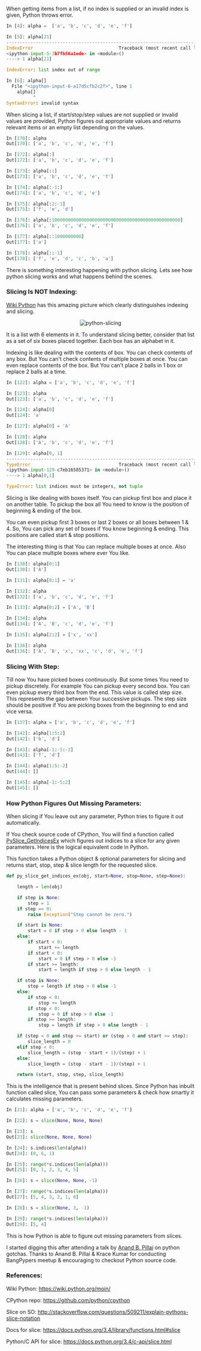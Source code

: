 <!--
.. title: The Intelligence Behind Python Slices
.. slug: a-slice-of-python-intelligence-behind
.. date: 2015-03-22 16:01:00
.. tags: slices
.. Category: tech, programming, python
.. description:
-->

When getting items from a list, if no index is supplied or an invalid index is given, Python throws error.

```py
In [4]: alpha =  ['a', 'b', 'c', 'd', 'e', 'f']

In [5]: alpha[21]
---------------------------------------------------------------------------
IndexError                                Traceback (most recent call last)
<ipython-input-5-3b7fb56a1ede> in <module>()
----> 1 alpha[21]

IndexError: list index out of range

In [6]: alpha[]
  File "<ipython-input-6-a17d5cfb2c2f>", line 1
    alpha[]
          ^
SyntaxError: invalid syntax
```

When slicing a list, if start/stop/step values are not supplied or invalid values are provided, Python figures out appropriate values and returns relevant items or an empty list depending on the values.

```py
In [170]: alpha
Out[170]: ['a', 'b', 'c', 'd', 'e', 'f']

In [172]: alpha[:]
Out[172]: ['a', 'b', 'c', 'd', 'e', 'f']

In [173]: alpha[::]
Out[173]: ['a', 'b', 'c', 'd', 'e', 'f']

In [174]: alpha[:-1:]
Out[174]: ['a', 'b', 'c', 'd', 'e']

In [175]: alpha[:2:-1]
Out[175]: ['f', 'e', 'd']

In [176]: alpha[:100000000000000000000000000000000000000000000000]
Out[176]: ['a', 'b', 'c', 'd', 'e', 'f']

In [177]: alpha[::1000000000]
Out[177]: ['a']

In [178]: alpha[::-1]
Out[178]: ['f', 'e', 'd', 'c', 'b', 'a']
```

There is something interesting happening with python slicing. Lets see how python slicing works and what happens behind the scenes.

### Slicing Is NOT Indexing:

[Wiki Python](https://wiki.python.org/moin/MovingToPythonFromOtherLanguages)
has this amazing picture which clearly distinguishes indexing and slicing.

<p align="center">
<img alt="python-slicing" src="/python-slicing.png" />
</p>

It is a list with 6 elements in it. To understand slicing better, consider that list as a set of six boxes placed together. Each box has an alphabet in it.

Indexing is like dealing with the contents of box. You can check
contents of any box. But You can't check contents of multiple boxes at
once. You can even replace contents of the box. But You can't place 2
balls in 1 box or replace 2 balls at a time.

```py
In [122]: alpha = ['a', 'b', 'c', 'd', 'e', 'f']

In [123]: alpha
Out[123]: ['a', 'b', 'c', 'd', 'e', 'f']

In [124]: alpha[0]
Out[124]: 'a'

In [127]: alpha[0] = 'A'

In [128]: alpha
Out[128]: ['A', 'b', 'c', 'd', 'e', 'f']

In [129]: alpha[0, 1]
---------------------------------------------------------------------------
TypeError                                 Traceback (most recent call last)
<ipython-input-129-c7eb16585371> in <module>()
----> 1 alpha[0,1]

TypeError: list indices must be integers, not tuple
```

Slicing is like dealing with boxes itself. You can pickup first box and
place it on another table. To pickup the box all You need to know is the
position of beginning & ending of the box.

You can even pickup first 3 boxes or last 2 boxes or all boxes between 1
& 4. So, You can pick any set of boxes if You know beginning & ending.
This positions are called start & stop positions.

The interesting thing is that You can replace multiple boxes at once.
Also You can place multiple boxes where ever You like.

```py
In [130]: alpha[0:1]
Out[130]: ['A']

In [131]: alpha[0:1] = 'a'

In [132]: alpha
Out[132]: ['a', 'b', 'c', 'd', 'e', 'f']

In [133]: alpha[0:2] = ['A', 'B']

In [134]: alpha
Out[134]: ['A', 'B', 'c', 'd', 'e', 'f']

In [135]: alpha[2:2] = ['x', 'xx']

In [136]: alpha
Out[136]: ['A', 'B', 'x', 'xx', 'c', 'd', 'e', 'f']
```

### Slicing With Step:

Till now You have picked boxes continuously. But some times You need to
pickup discretely. For example You can pickup every second box. You can
even pickup every third box from the end. This value is called step
size. This represents the gap between Your successive pickups. The step
size should be positive if You are picking boxes from the beginning to
end and vice versa.

```py
In [137]: alpha = ['a', 'b', 'c', 'd', 'e', 'f']

In [142]: alpha[1:5:2]
Out[142]: ['b', 'd']

In [143]: alpha[-1:-5:-2]
Out[143]: ['f', 'd']

In [144]: alpha[1:5:-2]
Out[144]: []

In [145]: alpha[-1:-5:2]
Out[145]: []
```

### How Python Figures Out Missing Parameters:

When slicing if You leave out any parameter, Python tries to figure it
out automatically.

If You check source code of CPython, You will find a function called
[PySlice\_GetIndicesEx](https://github.com/python/cpython/blob/f7bfa54898598a0da46fdb1e0436d5f9e04c9007/Objects/sliceobject.c#L192) which
figures out indices to a slice for any given parameters. Here is the
logical equivalent code in Python.

This function takes a Python object & optional parameters for slicing
and returns start, stop, step & slice length for the requested slice.

```py
def py_slice_get_indices_ex(obj, start=None, stop=None, step=None):

    length = len(obj)

    if step is None:
        step = 1
    if step == 0:
        raise Exception("Step cannot be zero.")

    if start is None:
        start = 0 if step > 0 else length - 1
    else:
        if start < 0:
            start += length
        if start < 0:
            start = 0 if step > 0 else -1
        if start >= length:
            start = length if step > 0 else length - 1

    if stop is None:
        stop = length if step > 0 else -1
    else:
        if stop < 0:
            stop += length
        if stop < 0:
            stop = 0 if step > 0 else -1
        if stop >= length:
            stop = length if step > 0 else length - 1

    if (step < 0 and stop >= start) or (step > 0 and start >= stop):
        slice_length = 0
    elif step < 0:
        slice_length = (stop - start + 1)/(step) + 1
    else:
        slice_length = (stop - start - 1)/(step) + 1

    return (start, stop, step, slice_length)
```

This is the intelligence that is present behind slices. Since Python has inbuilt function called slice, You can pass some parameters & check how smartly it calculates missing parameters.

```py
In [21]: alpha = ['a', 'b', 'c', 'd', 'e', 'f']

In [22]: s = slice(None, None, None)

In [23]: s
Out[23]: slice(None, None, None)

In [24]: s.indices(len(alpha))
Out[24]: (0, 6, 1)

In [25]: range(*s.indices(len(alpha)))
Out[25]: [0, 1, 2, 3, 4, 5]

In [26]: s = slice(None, None, -1)

In [27]: range(*s.indices(len(alpha)))
Out[27]: [5, 4, 3, 2, 1, 0]

In [28]: s = slice(None, 3, -1)

In [29]: range(*s.indices(len(alpha)))
Out[29]: [5, 4]
```

This is how Python is able to figure out missing parameters from slices.

I started digging this after attending a talk by [Anand B. Pillai](https://twitter.com/skeptichacker) on python gotchas. Thanks to Anand B. Pillai & Krace Kumar for conducting BangPypers meetup & encouraging to checkout Python source code.


### References:

Wiki Python: <https://wiki.python.org/moin/>

CPython repo: <https://github.com/python/cpython>

Slice on SO: <http://stackoverflow.com/questions/509211/explain-pythons-slice-notation>

Docs for slice: <https://docs.python.org/3.4/library/functions.html#slice>

Python/C API for slice: <https://docs.python.org/3.4/c-api/slice.html>
